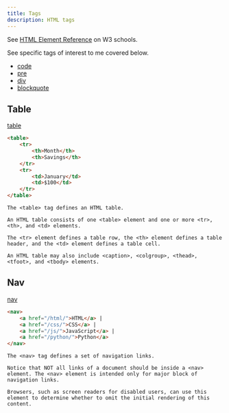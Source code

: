```yaml
---
title: Tags
description: HTML tags
---
```


See [HTML Element Reference](https://www.w3schools.com/tags/) on W3 schools.

See specific tags of interest to me covered below.

- [code](https://www.w3schools.com/tags/tag_code.asp)
- [pre](https://www.w3schools.com/tags/tag_pre.asp)
- [div](https://www.w3schools.com/tags/tag_div.asp)
- [blockquote](https://www.w3schools.com/tags/tag_blockquote.asp)


## Table

[table](https://www.w3schools.com/tags/tag_table.asp)

```html
<table>
    <tr>
        <th>Month</th>
        <th>Savings</th>
    </tr>
    <tr>
        <td>January</td>
        <td>$100</td>
    </tr>
</table>
```

```
The <table> tag defines an HTML table.

An HTML table consists of one <table> element and one or more <tr>, <th>, and <td> elements.

The <tr> element defines a table row, the <th> element defines a table header, and the <td> element defines a table cell.

An HTML table may also include <caption>, <colgroup>, <thead>, <tfoot>, and <tbody> elements.
```


## Nav

[nav](https://www.w3schools.com/tags/tag_nav.asp)

```html
<nav>
    <a href="/html/">HTML</a> |
    <a href="/css/">CSS</a> |
    <a href="/js/">JavaScript</a> |
    <a href="/python/">Python</a>
</nav>
```

```
The <nav> tag defines a set of navigation links.

Notice that NOT all links of a document should be inside a <nav> element. The <nav> element is intended only for major block of navigation links.

Browsers, such as screen readers for disabled users, can use this element to determine whether to omit the initial rendering of this content.
```
